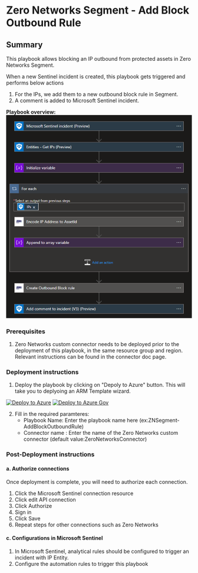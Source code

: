 # Zero Networks Segment - Add Block Outbound Rule

## Summary

This playbook allows blocking an IP outbound from protected assets in Zero Networks Segment.  

When a new Sentinel incident is created, this playbook gets triggered and performs below actions
1. For the IPs, we add them to a new outbound block rule in Segment.
2. A comment is added to Microsoft Sentinel incident.

**Playbook overview:**
![playbook overview](./images/designerDark.png)


### Prerequisites
1. Zero Networks custom connector needs to be deployed prior to the deployment of this playbook, in the same resource group and region. Relevant instructions can be found in the connector doc page.

### Deployment instructions 
1. Deploy the playbook by clicking on "Depoly to Azure" button. This will take you to deplyoing an ARM Template wizard.

[![Deploy to Azure](https://aka.ms/deploytoazurebutton)](https://portal.azure.com/#create/Microsoft.Template/uri/https%3A%2F%2Fraw.githubusercontent.com%2FAzure%2FAzure-Sentinel%2Fmaster%2FSolutions%2FZeroNetworks%2FPlaybooks%2FZeroNetworksSegment-AddBlockOutboundRule%2Fazuredeploy.json)
[![Deploy to Azure Gov](https://aka.ms/deploytoazuregovbutton)](https://portal.azure.us/#create/Microsoft.Template/uri/https%3A%2F%2Fraw.githubusercontent.com%2FAzure%2FAzure-Sentinel%2Fmaster%2FSolutions%2FZeroNetworks%2FPlaybooks%2FZeroNetworksSegment-AddBlockOutboundRule%2Fazuredeploy.json)

2. Fill in the required paramteres:
    * Playbook Name: Enter the playbook name here (ex:ZNSegment-AddBlockOutboundRule)
    * Connector name : Enter the name of the Zero Networks custom connector (default value:ZeroNetworksConnector)

### Post-Deployment instructions 
#### a. Authorize connections
Once deployment is complete, you will need to authorize each connection.
1.	Click the Microsoft Sentinel connection resource
2.	Click edit API connection
3.	Click Authorize
4.	Sign in
5.	Click Save
6.	Repeat steps for other connections such as Zero Networks

#### c. Configurations in Microsoft Sentinel
1. In Microsoft Sentinel, analytical rules should be configured to trigger an incident with IP Entity.
2. Configure the automation rules to trigger this playbook
